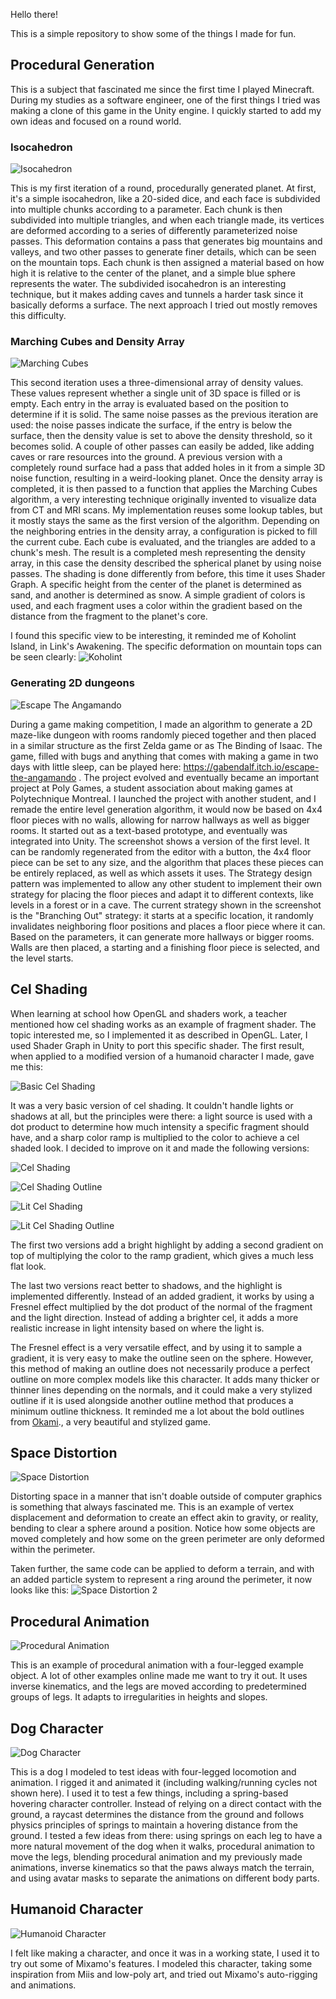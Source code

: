 Hello there!

This is a simple repository to show some of the things I made for fun.

## Procedural Generation

This is a subject that fascinated me since the first time I played Minecraft. During my studies as a software engineer, one of the first things I tried was making a clone of this game in the Unity engine. I quickly started to add my own ideas and focused on a round world.

### Isocahedron
![Isocahedron](https://github.com/gabrielpaquette98/Samples/blob/main/assets/IsocahedronV1.gif)

This is my first iteration of a round, procedurally generated planet. At first, it's a simple isocahedron, like a 20-sided dice, and each face is subdivided into multiple chunks according to a parameter. Each chunk is then subdivided into multiple triangles, and when each triangle made, its vertices are deformed according to a series of differently parameterized noise passes. This deformation contains a pass that generates big mountains and valleys, and two other passes to generate finer details, which can be seen on the mountain tops. Each chunk is then assigned a material based on how high it is relative to the center of the planet, and a simple blue sphere represents the water. The subdivided isocahedron is an interesting technique, but it makes adding caves and tunnels a harder task since it basically deforms a surface. The next approach I tried out mostly removes this difficulty.

### Marching Cubes and Density Array
![Marching Cubes](https://github.com/gabrielpaquette98/Samples/blob/main/assets/ShadedMarchingCubes.gif)

This second iteration uses a three-dimensional array of density values. These values represent whether a single unit of 3D space is filled or is empty. Each entry in the array is evaluated based on the position to determine if it is solid. The same noise passes as the previous iteration are used: the noise passes indicate the surface, if the entry is below the surface, then the density value is set to above the density threshold, so it becomes solid. A couple of other passes can easily be added, like adding caves or rare resources into the ground. A previous version with a completely round surface had a pass that added holes in it from a simple 3D noise function, resulting in a weird-looking planet. Once the density array is completed, it is then passed to a function that applies the Marching Cubes algorithm, a very interesting technique originally invented to visualize data from CT and MRI scans. My implementation reuses some lookup tables, but it mostly stays the same as the first version of the algorithm. Depending on the neighboring entries in the density array, a configuration is picked to fill the current cube. Each cube is evaluated, and the triangles are added to a chunk's mesh. The result is a completed mesh representing the density array, in this case the density described the spherical planet by using noise passes. The shading is done differently from before, this time it uses Shader Graph. A specific height from the center of the planet is determined as sand, and another is determined as snow. A simple gradient of colors is used, and each fragment uses a color within the gradient based on the distance from the fragment to the planet's core. 

I found this specific view to be interesting, it reminded me of Koholint Island, in Link's Awakening. The specific deformation on mountain tops can be seen clearly:
![Koholint](https://github.com/gabrielpaquette98/Samples/blob/main/assets/MarchingCubesMountainTop.png)


### Generating 2D dungeons

![Escape The Angamando](https://github.com/gabrielpaquette98/Samples/blob/main/assets/EscapeTheAngamando.png)

During a game making competition, I made an algorithm to generate a 2D maze-like dungeon with rooms randomly pieced together and then placed in a similar structure as the first Zelda game or as The Binding of Isaac. The game, filled with bugs and anything that comes with making a game in two days with little sleep, can be played here: https://gabendalf.itch.io/escape-the-angamando . The project evolved and eventually became an important project at Poly Games, a student association about making games at Polytechnique Montreal. I launched the project with another student, and I remade the entire level generation algorithm, it would now be based on 4x4 floor pieces with no walls, allowing for narrow hallways as well as bigger rooms. It started out as a text-based prototype, and eventually was integrated into Unity. The screenshot shows a version of the first level. It can be randomly regenerated from the editor with a button, the 4x4 floor piece can be set to any size, and the algorithm that places these pieces can be entirely replaced, as well as which assets it uses. The Strategy design pattern was implemented to allow any other student to implement their own strategy for placing the floor pieces and adapt it to different contexts, like levels in a forest or in a cave. The current strategy shown in the screenshot is the "Branching Out" strategy: it starts at a specific location, it randomly invalidates neighboring floor positions and places a floor piece where it can. Based on the parameters, it can generate more hallways or bigger rooms. Walls are then placed, a starting and a finishing floor piece is selected, and the level starts.


## Cel Shading

When learning at school how OpenGL and shaders work, a teacher mentioned how cel shading works as an example of fragment shader. The topic interested me, so I implemented it as described in OpenGL. Later, I used Shader Graph in Unity to port this specific shader. The first result, when applied to a modified version of a humanoid character I made, gave me this:

![Basic Cel Shading](https://github.com/gabrielpaquette98/Samples/blob/main/assets/CelShading-StraightToShaderGraph.png)

It was a very basic version of cel shading. It couldn't handle lights or shadows at all, but the principles were there: a light source is used with a dot product to determine how much intensity a specific fragment should have, and a sharp color ramp is multiplied to the color to achieve a cel shaded look. I decided to improve on it and made the following versions:

![Cel Shading](https://github.com/gabrielpaquette98/Samples/blob/main/assets/CelShading.png)

![Cel Shading Outline](https://github.com/gabrielpaquette98/Samples/blob/main/assets/CelShadingLined.png)

![Lit Cel Shading](https://github.com/gabrielpaquette98/Samples/blob/main/assets/CelShadingLit.png)

![Lit Cel Shading Outline](https://github.com/gabrielpaquette98/Samples/blob/main/assets/CelShadingLitLined.png)

The first two versions add a bright highlight by adding a second gradient on top of multiplying the color to the ramp gradient, which gives a much less flat look.

The last two versions react better to shadows, and the highlight is implemented differently. Instead of an added gradient, it works by using a Fresnel effect multiplied by the dot product of the normal of the fragment and the light direction. Instead of adding a brighter cel, it adds a more realistic increase in light intensity based on where the light is.  

The Fresnel effect is a very versatile effect, and by using it to sample a gradient, it is very easy to make the outline seen on the sphere. However, this method of making an outline does not necessarily produce a perfect outline on more complex models like this character. It adds many thicker or thinner lines depending on the normals, and it could make a very stylized outline if it is used alongside another outline method that produces a minimum outline thickness. It reminded me a lot about the bold outlines from [Okami](https://www.gamehype.co.uk/wp-content/uploads/2017/09/okami-hd-1280x640.jpg)., a very beautiful and stylized game.

## Space Distortion
![Space Distortion](https://github.com/gabrielpaquette98/Samples/blob/main/assets/SpaceDistortion.gif)

Distorting space in a manner that isn't doable outside of computer graphics is something that always fascinated me. This is an example of vertex displacement and deformation to create an effect akin to gravity, or reality, bending to clear a sphere around a position. Notice how some objects are moved completely and how some on the green perimeter are only deformed within the perimeter. 

Taken further, the same code can be applied to deform a terrain, and with an added particle system to represent a ring around the perimeter, it now looks like this:
![Space Distortion 2](https://github.com/gabrielpaquette98/Samples/blob/main/assets/SpaceDistortion2.gif)

## Procedural Animation
![Procedural Animation](https://github.com/gabrielpaquette98/Samples/blob/main/assets/ProceduralAnimation.gif)

This is an example of procedural animation with a four-legged example object. A lot of other examples online made me want to try it out. It uses inverse kinematics, and the legs are moved according to predetermined groups of legs. It adapts to irregularities in heights and slopes. 

## Dog Character
![Dog Character](https://github.com/gabrielpaquette98/Samples/blob/main/assets/Dog.gif)

This is a dog I modeled to test ideas with four-legged locomotion and animation. I rigged it and animated it (including walking/running cycles not shown here). I used it to test a few things, including a spring-based hovering character controller. Instead of relying on a direct contact with the ground, a raycast determines the distance from the ground and follows physics principles of springs to maintain a hovering distance from the ground. I tested a few ideas from there: using springs on each leg to have a more natural movement of the dog when it walks, procedural animation to move the legs, blending procedural animation and my previously made animations, inverse kinematics so that the paws always match the terrain, and using avatar masks to separate the animations on different body parts.

## Humanoid Character
![Humanoid Character](https://github.com/gabrielpaquette98/Samples/blob/main/assets/CharacterA.gif)

I felt like making a character, and once it was in a working state, I used it to try out some of Mixamo's features. I modeled this character, taking some inspiration from Miis and low-poly art, and tried out Mixamo's auto-rigging and animations.  

